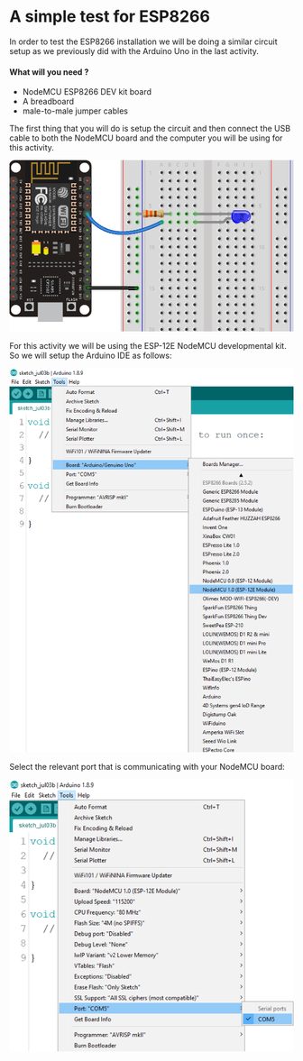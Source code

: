 # A simple test for ESP8266

In order to test the ESP8266 installation we will be doing a similar circuit setup as we previously did with the Arduino Uno in the last activity.  


#### What will you need ?

* NodeMCU ESP8266 DEV kit board 
* A breadboard 
* male-to-male jumper cables

The first thing  that you will do is setup the circuit and then connect the USB cable to both the NodeMCU board and the computer you will be using for this activity.

![NodeMCU circuit \(randomnerdtutorial.com\)](../../../.gitbook/assets/nodemcucircuit.png)

 

For this activity we will be using the ESP-12E NodeMCU developmental kit. So we will setup the Arduino IDE as follows:  


![\(randomnerdtutorial.com\)](../../../.gitbook/assets/boardsetup.png)

Select the relevant port that is communicating with your NodeMCU board:

![Choosing the port for the NodeMCU \( randomnerdtutorial.com\)](../../../.gitbook/assets/nodemcuportsetup.png)





